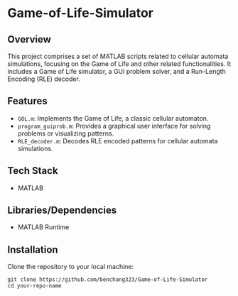 # Game-of-Life-Simulator

## Overview
This project comprises a set of MATLAB scripts related to cellular automata simulations, focusing on the Game of Life and other related functionalities. It includes a Game of Life simulator, a GUI problem solver, and a Run-Length Encoding (RLE) decoder.

## Features
- `GOL.m`: Implements the Game of Life, a classic cellular automaton.
- `program_guiprob.m`: Provides a graphical user interface for solving problems or visualizing patterns.
- `RLE_decoder.m`: Decodes RLE encoded patterns for cellular automata simulations.

## Tech Stack
- MATLAB

## Libraries/Dependencies
- MATLAB Runtime

## Installation
Clone the repository to your local machine:
```
git clone https://github.com/benchang323/Game-of-Life-Simulator
cd your-repo-name
```
